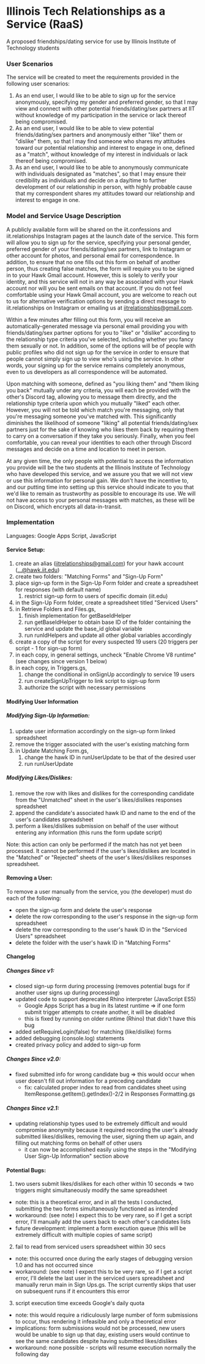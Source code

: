 # Illinois Tech Relationships as a Service (RaaS)
A proposed friendships/dating service for use by Illinois Institute of Technology students

### User Scenarios

The service will be created to meet the requirements provided in the following user scenarios:
1. As an end user, I would like to be able to sign up for the service anonymously, specifying my gender and preferred gender, so that I may view and connect with other potential friends/dating/sex partners at IIT without knowledge of my participation in the service or lack thereof being compromised.
2. As an end user, I would like to be able to view potential friends/dating/sex partners and anonymously either "like" them or "dislike" them, so that I may find someone who shares my attitudes toward our potential relationship and interest to engage in one, defined as a "match", without knowledge of my interest in individuals or lack thereof being compromised.
3. As an end user, I would like to be able to anonymously communicate with individuals designated as "matches", so that I may ensure their credibility as individuals and decide on a day/time to further development of our relationship in person, with highly probable cause that my correspondent shares my attitudes toward our relationship and interest to engage in one.

### Model and Service Usage Description
A publicly available form will be shared on the iit.confessions and iit.relationships Instagram pages at the launch date of the service. This form will allow you to sign up for the service, specifying your personal gender, preferred gender of your friends/dating/sex partners, link to Instagram or other account for photos, and personal email for correspondence. In addition, to ensure that no one fills out this form on behalf of another person, thus creating false matches, the form will require you to be signed in to your Hawk Gmail account. However, this is solely to verify your identity, and this service will not in any way be associated with your Hawk account nor will you be sent emails on that account. If you do not feel comfortable using your Hawk Gmail account, you are welcome to reach out to us for alternative verification options by sending a direct message to iit.relationships on Instagram or emailing us at iitrelationships@gmail.com.

Within a few minutes after filling out this form, you will receive an automatically-generated message via personal email providing you with friends/dating/sex partner options for you to "like" or "dislike" according to the relationship type criteria you've selected, including whether you fancy them sexually or not. In addition, some of the options will be of people with public profiles who did not sign up for the service in order to ensure that people cannot simply sign up to view who's using the service. In other words, your signing up for the service remains completely anonymous, even to us developers as all correspondence will be automated.

Upon matching with someone, defined as "you liking them" and "them liking you back" mutually under any criteria, you will each be provided with the other's Discord tag, allowing you to message them directly, and the relationship type criteria upon which you mutually "liked" each other. However, you will not be told which match you're messaging, only that you're messaging someone you've matched with. This significantly diminishes the likelihood of someone "liking" all potential friends/dating/sex partners just for the sake of knowing who likes them back by requiring them to carry on a conversation if they take you seriously. Finally, when you feel comfortable, you can reveal your identities to each other through Discord messages and decide on a time and location to meet in person.

At any given time, the only people with potential to access the information you provide will be the two students at the Illinois Institute of Technology who have developed this service, and we assure you that we will not view or use this information for personal gain. We don't have the incentive to, and our putting time into setting up this service should indicate to you that we'd like to remain as trustworthy as possible to encourage its use. We will not have access to your personal messages with matches, as these will be on Discord, which encrypts all data-in-transit.

### Implementation
Languages: Google Apps Script, JavaScript
#### Service Setup:
1. create an alias (iitrelationships@gmail.com) for your hawk account (...@hawk.iit.edu)
2. create two folders: "Matching Forms" and "Sign-Up Form"
3. place sign-up form in the Sign-Up Form folder and create a spreadsheet for responses (with default name)
    1. restrict sign-up form to users of specific domain (iit.edu)
4. in the Sign-Up Form folder, create a spreadsheet titled "Serviced Users"
5. in Retrieve Folders and Files.gs,
	1. finish implementation for getBaseIdHelper
	2. run getBaseIdHelper to obtain base ID of the folder containing the service and update the base_id global variable
	3. run runIdHelpers and update all other global variables accordingly
6. create a copy of the script for every suspected 19 users (20 triggers per script - 1 for sign-up form)
7. in each copy, in general settings, uncheck "Enable Chrome V8 runtime" (see changes since version 1 below)
8. in each copy, in Triggers.gs,
    1. change the conditional in onSignUp accordingly to service 19 users
    2. run createSignUpTrigger to link script to sign-up form
    3. authorize the script with necessary permissions
#### Modifying User Information
##### Modifying Sign-Up Information:
1. update user information accordingly on the sign-up form linked spreadsheet
2. remove the trigger associated with the user's existing matching form
3. in Update Matching Form.gs,
    1. change the hawk ID in runUserUpdate to be that of the desired user
    2. run runUserUpdate
##### Modifying Likes/Dislikes:
1. remove the row with likes and dislikes for the corresponding candidate from the "Unmatched" sheet in the user's likes/dislikes responses spreadsheet
2. append the candidate's associated hawk ID and name to the end of the user's candidates spreadsheet
3. perform a likes/dislikes submission on behalf of the user without entering any information (this runs the form update script)

Note: this action can only be performed if the match has not yet been processed. It cannot be performed if the user's likes/dislikes are located in the "Matched" or "Rejected" sheets of the user's likes/dislikes responses spreadsheet.
#### Removing a User:
To remove a user manually from the service, you (the developer) must do each of the following:
* open the sign-up form and delete the user's response
* delete the row corresponding to the user's response in the sign-up form spreadsheet
* delete the row corresponding to the user's hawk ID in the "Serviced Users" spreadsheet
* delete the folder with the user's hawk ID in "Matching Forms"
#### Changelog
##### Changes Since v1:
* closed sign-up form during processing (removes potential bugs for if another user signs up during processing)
* updated code to support deprecated Rhino interpreter (JavaScript ES5)
  * Google Apps Script has a bug in its latest runtime ⇒ if one form submit trigger attempts to create another, it will be disabled
  * this is fixed by running on older runtime (Rhino) that didn't have this bug
* added setRequireLogin(false) for matching (like/dislike) forms
* added debugging (console.log) statements
* created privacy policy and added to sign-up form
##### Changes Since v2.0:
* fixed submitted info for wrong candidate bug ⇒ this would occur when user doesn't fill out information for a preceding candidate
  * fix: calculated proper index to read from candidates sheet using ItemResponse.getItem().getIndex()-2/2 in Responses Formatting.gs
##### Changes Since v2.1:
* updating relationship types used to be extremely difficult and would compromise anonymity because it required recording the user's already submitted likes/dislikes, removing the user, signing them up again, and filling out matching forms on behalf of other users
  * it can now be accomplished easily using the steps in the "Modifying User Sign-Up Information" section above
#### Potential Bugs:
1. two users submit likes/dislikes for each other within 10 seconds ⇒ two triggers might simultaneously modify the same spreadsheet
  * note: this is a theoretical error, and in all the tests I conducted, submitting the two forms simultaneously functioned as intended
  * workaround: (see note) I expect this to be very rare, so if I get a script error, I'll manually add the users back to each other's candidates lists
  * future development: implement a form execution queue (this will be extremely difficult with multiple copies of same script)
2. fail to read from serviced users spreadsheet within 30 secs
  * note: this occurred once during the early stages of debugging version 1.0 and has not occurred since
  * workaround: (see note) I expect this to be very rare, so if I get a script error, I'll delete the last user in the serviced users spreadsheet and manually rerun main in Sign Ups.gs. The script currently skips that user on subsequent runs if it encounters this error
3. script execution time exceeds Google's daily quota
  * note: this would require a ridiculously large number of form submissions to occur, thus rendering it infeasible and only a theoretical error
  * implications: form submissions would not be processed, new users would be unable to sign up that day, existing users would continue to see the same candidates despite having submitted likes/dislikes
  * workaround: none possible - scripts will resume execution normally the following day
